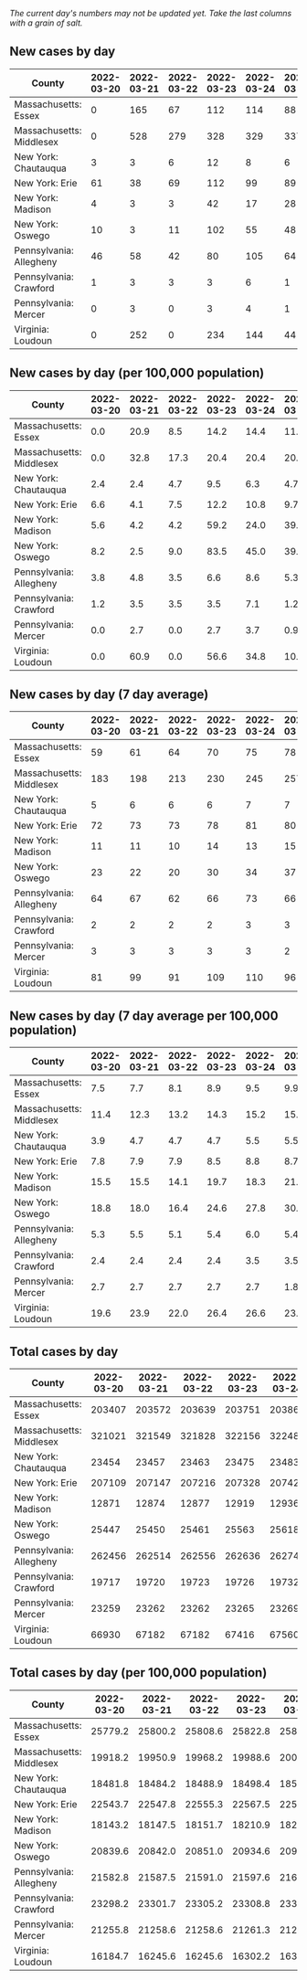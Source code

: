 _The current day's numbers may not be updated yet. Take the last columns with a grain of salt._
## New cases by day

| County | 2022-03-20 | 2022-03-21 | 2022-03-22 | 2022-03-23 | 2022-03-24 | 2022-03-25 | 2022-03-26 |
| --- | --- | --- | --- | --- | --- | --- | --- |
| Massachusetts: Essex | 0 | 165 | 67 | 112 | 114 | 88 |  |
| Massachusetts: Middlesex | 0 | 528 | 279 | 328 | 329 | 337 |  |
| New York: Chautauqua | 3 | 3 | 6 | 12 | 8 | 6 |  |
| New York: Erie | 61 | 38 | 69 | 112 | 99 | 89 |  |
| New York: Madison | 4 | 3 | 3 | 42 | 17 | 28 |  |
| New York: Oswego | 10 | 3 | 11 | 102 | 55 | 48 |  |
| Pennsylvania: Allegheny | 46 | 58 | 42 | 80 | 105 | 64 |  |
| Pennsylvania: Crawford | 1 | 3 | 3 | 3 | 6 | 1 |  |
| Pennsylvania: Mercer | 0 | 3 | 0 | 3 | 4 | 1 |  |
| Virginia: Loudoun | 0 | 252 | 0 | 234 | 144 | 44 |  |

## New cases by day (per 100,000 population)

| County | 2022-03-20 | 2022-03-21 | 2022-03-22 | 2022-03-23 | 2022-03-24 | 2022-03-25 | 2022-03-26 |
| --- | --- | --- | --- | --- | --- | --- | --- |
| Massachusetts: Essex | 0.0 | 20.9 | 8.5 | 14.2 | 14.4 | 11.2 |  |
| Massachusetts: Middlesex | 0.0 | 32.8 | 17.3 | 20.4 | 20.4 | 20.9 |  |
| New York: Chautauqua | 2.4 | 2.4 | 4.7 | 9.5 | 6.3 | 4.7 |  |
| New York: Erie | 6.6 | 4.1 | 7.5 | 12.2 | 10.8 | 9.7 |  |
| New York: Madison | 5.6 | 4.2 | 4.2 | 59.2 | 24.0 | 39.5 |  |
| New York: Oswego | 8.2 | 2.5 | 9.0 | 83.5 | 45.0 | 39.3 |  |
| Pennsylvania: Allegheny | 3.8 | 4.8 | 3.5 | 6.6 | 8.6 | 5.3 |  |
| Pennsylvania: Crawford | 1.2 | 3.5 | 3.5 | 3.5 | 7.1 | 1.2 |  |
| Pennsylvania: Mercer | 0.0 | 2.7 | 0.0 | 2.7 | 3.7 | 0.9 |  |
| Virginia: Loudoun | 0.0 | 60.9 | 0.0 | 56.6 | 34.8 | 10.6 |  |

## New cases by day (7 day average)

| County | 2022-03-20 | 2022-03-21 | 2022-03-22 | 2022-03-23 | 2022-03-24 | 2022-03-25 | 2022-03-26 |
| --- | --- | --- | --- | --- | --- | --- | --- |
| Massachusetts: Essex | 59 | 61 | 64 | 70 | 75 | 78 |  |
| Massachusetts: Middlesex | 183 | 198 | 213 | 230 | 245 | 257 |  |
| New York: Chautauqua | 5 | 6 | 6 | 6 | 7 | 7 |  |
| New York: Erie | 72 | 73 | 73 | 78 | 81 | 80 |  |
| New York: Madison | 11 | 11 | 10 | 14 | 13 | 15 |  |
| New York: Oswego | 23 | 22 | 20 | 30 | 34 | 37 |  |
| Pennsylvania: Allegheny | 64 | 67 | 62 | 66 | 73 | 66 |  |
| Pennsylvania: Crawford | 2 | 2 | 2 | 2 | 3 | 3 |  |
| Pennsylvania: Mercer | 3 | 3 | 3 | 3 | 3 | 2 |  |
| Virginia: Loudoun | 81 | 99 | 91 | 109 | 110 | 96 |  |

## New cases by day (7 day average per 100,000 population)

| County | 2022-03-20 | 2022-03-21 | 2022-03-22 | 2022-03-23 | 2022-03-24 | 2022-03-25 | 2022-03-26 |
| --- | --- | --- | --- | --- | --- | --- | --- |
| Massachusetts: Essex | 7.5 | 7.7 | 8.1 | 8.9 | 9.5 | 9.9 |  |
| Massachusetts: Middlesex | 11.4 | 12.3 | 13.2 | 14.3 | 15.2 | 15.9 |  |
| New York: Chautauqua | 3.9 | 4.7 | 4.7 | 4.7 | 5.5 | 5.5 |  |
| New York: Erie | 7.8 | 7.9 | 7.9 | 8.5 | 8.8 | 8.7 |  |
| New York: Madison | 15.5 | 15.5 | 14.1 | 19.7 | 18.3 | 21.1 |  |
| New York: Oswego | 18.8 | 18.0 | 16.4 | 24.6 | 27.8 | 30.3 |  |
| Pennsylvania: Allegheny | 5.3 | 5.5 | 5.1 | 5.4 | 6.0 | 5.4 |  |
| Pennsylvania: Crawford | 2.4 | 2.4 | 2.4 | 2.4 | 3.5 | 3.5 |  |
| Pennsylvania: Mercer | 2.7 | 2.7 | 2.7 | 2.7 | 2.7 | 1.8 |  |
| Virginia: Loudoun | 19.6 | 23.9 | 22.0 | 26.4 | 26.6 | 23.2 |  |

## Total cases by day

| County | 2022-03-20 | 2022-03-21 | 2022-03-22 | 2022-03-23 | 2022-03-24 | 2022-03-25 | 2022-03-26 |
| --- | --- | --- | --- | --- | --- | --- | --- |
| Massachusetts: Essex | 203407 | 203572 | 203639 | 203751 | 203865 | 203953 |  |
| Massachusetts: Middlesex | 321021 | 321549 | 321828 | 322156 | 322485 | 322822 |  |
| New York: Chautauqua | 23454 | 23457 | 23463 | 23475 | 23483 | 23489 |  |
| New York: Erie | 207109 | 207147 | 207216 | 207328 | 207427 | 207516 |  |
| New York: Madison | 12871 | 12874 | 12877 | 12919 | 12936 | 12964 |  |
| New York: Oswego | 25447 | 25450 | 25461 | 25563 | 25618 | 25666 |  |
| Pennsylvania: Allegheny | 262456 | 262514 | 262556 | 262636 | 262741 | 262805 |  |
| Pennsylvania: Crawford | 19717 | 19720 | 19723 | 19726 | 19732 | 19733 |  |
| Pennsylvania: Mercer | 23259 | 23262 | 23262 | 23265 | 23269 | 23270 |  |
| Virginia: Loudoun | 66930 | 67182 | 67182 | 67416 | 67560 | 67604 |  |

## Total cases by day (per 100,000 population)

| County | 2022-03-20 | 2022-03-21 | 2022-03-22 | 2022-03-23 | 2022-03-24 | 2022-03-25 | 2022-03-26 |
| --- | --- | --- | --- | --- | --- | --- | --- |
| Massachusetts: Essex | 25779.2 | 25800.2 | 25808.6 | 25822.8 | 25837.3 | 25848.4 |  |
| Massachusetts: Middlesex | 19918.2 | 19950.9 | 19968.2 | 19988.6 | 20009.0 | 20029.9 |  |
| New York: Chautauqua | 18481.8 | 18484.2 | 18488.9 | 18498.4 | 18504.7 | 18509.4 |  |
| New York: Erie | 22543.7 | 22547.8 | 22555.3 | 22567.5 | 22578.3 | 22588.0 |  |
| New York: Madison | 18143.2 | 18147.5 | 18151.7 | 18210.9 | 18234.9 | 18274.3 |  |
| New York: Oswego | 20839.6 | 20842.0 | 20851.0 | 20934.6 | 20979.6 | 21018.9 |  |
| Pennsylvania: Allegheny | 21582.8 | 21587.5 | 21591.0 | 21597.6 | 21606.2 | 21611.5 |  |
| Pennsylvania: Crawford | 23298.2 | 23301.7 | 23305.2 | 23308.8 | 23315.9 | 23317.1 |  |
| Pennsylvania: Mercer | 21255.8 | 21258.6 | 21258.6 | 21261.3 | 21265.0 | 21265.9 |  |
| Virginia: Loudoun | 16184.7 | 16245.6 | 16245.6 | 16302.2 | 16337.0 | 16347.7 |  |

